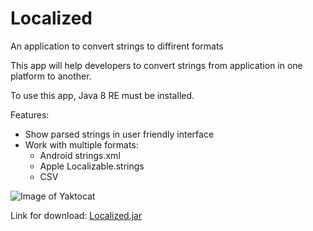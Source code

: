 # Localized
An application to convert strings to diffirent formats


This app will help developers to convert strings from application in one platform to another.

To use this app, Java 8 RE must be installed.

Features:

- Show parsed strings in user friendly interface
- Work with multiple formats:
    - Android strings.xml
    - Apple Localizable.strings
    - CSV
    
    
![Image of Yaktocat](https://github.com/agarasul/Localized/blob/master/screenshots/Screen%20Shot%202020-04-28%20at%2017.18.41.png)


Link for download:
[Localized.jar](https://github.com/agarasul/Localized/releases/download/1.0/Localized.jar)

